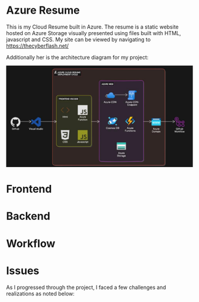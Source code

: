 # Azure Resume 

This is my Cloud Resume built in Azure. The resume is a static website hosted on Azure Storage visually presented using files built with HTML, javascript and CSS.
My site can be viewed by navigating to https://thecyberflash.net/

Additionally her is the architecture diagram for my project:

<p align = "center">
<img src ="https://github.com/khadijahW/CyberFlash/blob/main/Azure.png" width ="650">
  </p>



# Frontend





# Backend 


# Workflow


# Issues 
As I progressed through the project, I faced a few challenges and realizations as noted below:

